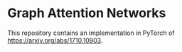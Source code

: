# Graph Attention Networks
This repository contains an implementation in PyTorch of
https://arxiv.org/abs/1710.10903.
